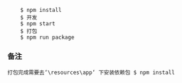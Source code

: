 ```
    $ npm install
    $ 开发
    $ npm start 
    $ 打包
    $ npm run package
```

### 备注
	打包完成需要去‘\resources\app‘ 下安装依赖包 $ npm install

